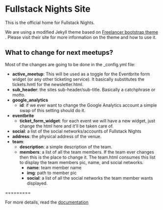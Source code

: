 # Fullstack Nights Site

This is the official home for Fullstack Nights.

We are using a modified Jekyll theme based on [Freelancer bootstrap theme ](http://startbootstrap.com/templates/freelancer/). Please visit their site for more information on the theme and how to use it.

## What to change for next meetups?

Most of the changes are going to be done in the _config.yml file:

* **active_meetup**: This will be used as a toggle for the Eventbrite form widget (or any other ticketing service). It basically substitutes the tickets.hmtl for the newsletter.html.
* **sub_header**: the sites sub-header/sub-title. Basically a catchphrase or motto.
* **google_analytics**
    * **id**: if we ever want to change the Google Analytics account a simple swap of this setting should do it.
* **eventbrite**
    * **ticket\_form\_widget**: for each event we will have a new widget, just change the html here and it'll be taken care of.
* **social**: a list of the social networks/accounts of Fullstack Nights
* **address**: the physical address of the venue.
* **team**:
    * **description**: a simple description of the team.
    * **members**: a list of all the team members. If the team ever changes then this is the place to change it. The team.html consumes this list to display the team members pic, name, and social networks.
        * **name**: team member name
        * **img**: path to member pic
        * **social**: a list of all the social networks the team member wants displayed.

=========

For more details, read the [documentation](http://jekyllrb.com/)
